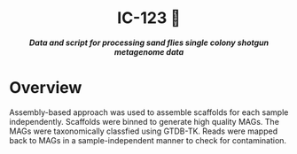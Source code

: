 <div align="center">
   
  <h1>IC-123 🔬</h1>
  
  **_Data and script for processing sand flies single colony shotgun metagenome data_**

</div>

# Overview

Assembly-based approach was used to assemble scaffolds for each sample independently. Scaffolds were binned to generate high quality MAGs. The MAGs were taxonomically classfied using GTDB-TK. Reads were mapped back to MAGs in a sample-independent manner to check for contamination.
